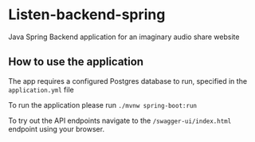 # Listen-backend-spring

Java Spring Backend application for an imaginary audio share website

## How to use the application

The app requires a configured Postgres database to run, specified in the `application.yml` file

To run the application please run `./mvnw spring-boot:run`

To try out the API endpoints navigate to the `/swagger-ui/index.html` endpoint using your browser.
